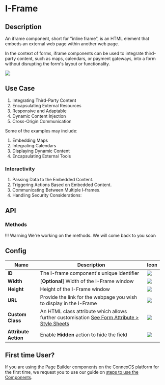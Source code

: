 # I-Frame

## Description

An iframe component, short for "inline frame", is an HTML element that embeds an external web page within another web page.

In the context of forms, iframe components can be used to integrate third-party content, such as maps, calendars, or payment gateways, into a form without disrupting the form's layout or functionality.

<img src= "/apps/components/img/iframe.png">

## Use Case

1. Integrating Third-Party Content
2. Encapsulating External Resources
3. Responsive and Adaptable
4. Dynamic Content Injection
5. Cross-Origin Communication

Some of the examples may include:

1. Embedding Maps
2. Integrating Calendars
3. Displaying Dynamic Content
4. Encapsulating External Tools

### Interactivity

1. Passing Data to the Embedded Content.
2. Triggering Actions Based on Embedded Content.
3. Communicating Between Multiple I-frames.
4. Handling Security Considerations:

## API

### Methods

!!! Warning
    We're working on the methods. We will come back to you soon

## Config

| **Name**|**Description**|**Icon**|
|---------|---------------|--------|
|**ID**| The I-frame component's unique identifier|<img src= "/apps/components/img/input_id.png">|
|**Width**| [**Optional**] Width of the I-Frame window|<img src= "/apps/components/img/input_width.png">|
|**Height**|Height of the I-Frame window|<img src= "/apps/components/img/iframe_height.png">|
|**URL**|Provide the link for the webpage you wish to display in the I-Frame|<img src= "/apps/components/img/iframe_url.png">|
|**Custom Class**| An HTML class attribute which allows further customisation [See Form Attribute > Style Sheets](https://docs.connexcs.com/apps/page-builder/#form-attribute)|<img src= "/apps/components/img/input_customclass.png">|
|**Attribute Action**|Enable **Hidden** action to hide the field|<img src= "/apps/components/img/alert_arrtibuteaction.png">|

## First time User?

If you are using the Page Builder components on the ConnexCS platform for the first time, we request you to use our guide on <a href="https://docs.connexcs.com/apps/page-builder/#steps-to-use-components-in-the-page-builder" target="_blank">steps to use the Components</a>.